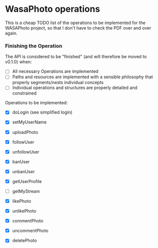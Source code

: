 # WasaPhoto operations

This is a cheap TODO list of the operations to be implemented for the WASAPhoto project, so that I don't have to check the PDF over and over again.

### Finishing the Operation
The API is considered to be "finished" (and will therefore be moved to v0.1.0)
when:

- [ ] All necessary Operations are implemented
- [ ] Paths and resources are implemented with a sensible philosophy that properly segments/nests individual concepts
- [ ] Individual operations and structures are properly detailed and constrained

Operations to be implemented:
- [x] doLogin (see simplified login)
- [x] setMyUserName
- [x] uploadPhoto
- [x] followUser
- [x] unfollowUser
- [x] banUser
- [x] unbanUser
- [x] getUserProfile
- [ ] getMyStream
- [x] likePhoto
- [x] unlikePhoto
- [x] commentPhoto
- [x] uncommentPhoto
- [x] deletePhoto

